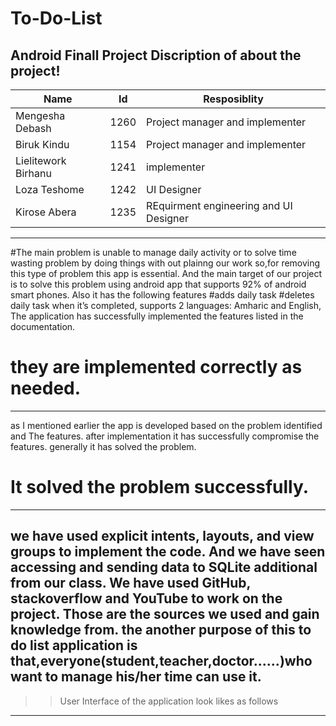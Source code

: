 # To-Do-List
Android Finall Project Discription of about the project!
---
|Name|         Id|       Resposiblity|
|---|---|---|
|Mengesha Debash|1260|Project manager and implementer|
|Biruk Kindu|1154|Project manager and implementer|
|Lielitework Birhanu|1241|implementer|
|Loza Teshome|1242|UI Designer|
|Kirose Abera|1235|REquirment engineering and UI Designer|
***
#The main problem is unable to manage daily activity or to solve time wasting problem by doing things with out plainng our work so,for removing this type of problem this app is essential. And the main target of our project is to solve this problem using android app that supports 92% of android smart phones. Also it has the following features
#adds daily task
#deletes daily task when it’s completed,
supports 2 languages: Amharic and English,
The application has successfully implemented the features listed in the documentation.
# they are implemented correctly as needed.
---
as I mentioned earlier the app is developed based on the problem identified and The features. after implementation it has successfully compromise the features. generally it has solved the problem.
# It solved the problem successfully.
---
##
 we have used explicit intents, layouts, and view groups to implement the code. And we have seen accessing and sending data to SQLite additional from our class.
We have used GitHub, stackoverflow and YouTube to work on the project. Those are the sources we used and gain knowledge from.
the another purpose of this to do list application is that,everyone(student,teacher,doctor......)who want to manage his/her time can use it.
---
>>User Interface of the application look likes as follows
---
